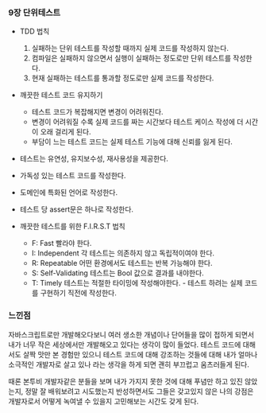 ### 9장 단위테스트

- TDD 법칙
    1. 실패하는 단위 테스트를 작성할 때까지 실제 코드를 작성하지 않는다.
    2. 컴파일은 실패하지 않으면서 실행이 실패하는 정도로만 단위 테스트를 작성한다.
    3. 현재 실패하는 테스트를 통과할 정도로만 실제 코드를 작성한다.


- 깨끗한 테스트 코드 유지하기
  - 테스트 코드가 복잡해지면 변경이 어려워진다.
  - 변경이 어려워질 수록 실제 코드를 짜는 시간보다 테스트 케이스 작성에 더 시간이 오래 걸리게 된다.
  - 부담이 느는 테스트 코드는 실제 테스트 기능에 대해 신뢰를 잃게 된다.


- 테스트는 유연성, 유지보수성, 재사용성을 제공한다.
- 가독성 있는 테스트 코드를 작성한다.
- 도메인에 특화된 언어로 작성한다.
- 테스트 당 assert문은 하나로 작성한다.


- 깨끗한 테스트를 위한 F.I.R.S.T 법칙
  - F: Fast 빨라야 한다.
  - I: Independent 각 테스트는 의존하지 않고 독립적이여야 한다.
  - R: Repeatable 어떤 환경에서도 테스트는 반복 가능해야 한다.
  - S: Self-Validating 테스트는 Bool 값으로 결과를 내야한다.
  - T: Timely 테스트는 적절한 타이밍에 작성해야한다. - 테스트 하려는 실제 코드를 구현하기 직전에 작성한다.

### 느낀점
자바스크립트로만 개발해오다보니 여러 생소한 개념이나 단어들을 많이 접하게 되면서 내가 너무 작은 세상에서만 개발해오고 있다는 생각이 많이 들었다.
테스트 코드에 대해서도 살짝 맛만 본 경험만 있으니 테스트 코드에 대해 강조하는 것들에 대해 내가 얼마나 소극적인 개발자로 살고 있나 라는 생각을 하게 되면 괜히 부끄럽고 움츠러들게 된다.

때론 본투비 개발자같은 분들을 보며 내가 가지지 못한 것에 대해 푸념만 하고 있진 않았는지,
정말 잘 배워보려고 시도했는지 반성하면서도 그들은 갖고있지 않은 나의 강점은 개발자로서 어떻게 녹여낼 수 있을지 고민해보는 시간도 갖게 된다.